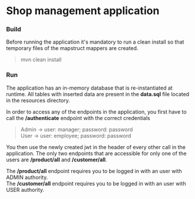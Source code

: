 # Shop management application

### Build

Before running the application it's mandatory to run a clean install so that temporary files of 
the mapstruct mappers are created.
>mvn clean install

### Run 

The application has an in-memory database that is re-instantiated at runtime. All tables with 
inserted data are present in the **data.sql** file located in the resources directory.

In order to access any of the endpoints in the application, you first have to call the 
**/authenticate** endpoint with the correct credentials
> Admin -> user: manager; password: password   
> User -> user: employee; password: password

You then use the newly created jwt in the header of every other call in the application. 
The only two endpoints that are accessible for only one of the users are **/product/all** and 
**/customer/all**. 

The **/product/all** endpoint requires you to be logged in with an user with ADMIN authority.  
The **/customer/all** endpoint requires you to be logged in with an user with USER authority.